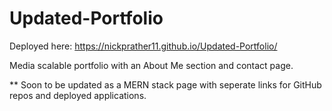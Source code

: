 # Updated-Portfolio

Deployed here:
https://nickprather11.github.io/Updated-Portfolio/

Media scalable portfolio with an About Me section and contact page.

\*\* Soon to be updated as a MERN stack page with seperate links for GitHub repos and deployed applications.
